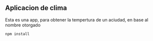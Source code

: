 ## Aplicacion de clima

Esta es una app, para obtener  la tempertura de un aciudad, en base al nombre otorgado

```
npm install
```
